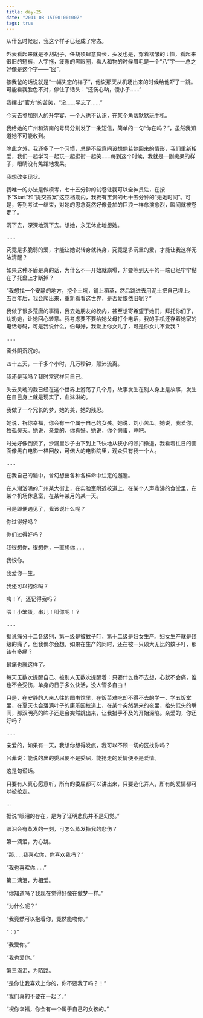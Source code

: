 ```yaml
---
title: day-25
date: "2011-08-15T00:00:00Z"
tags: true
---
```


从什么时候起，我这个样子已经成了常态。

外表看起来就是不刮胡子，任胡须肆意疯长，头发也是，穿着褶皱的 t 恤，看起来很旧的短裤，人字拖，疲惫的黑眼圈，看人和物的时候眉毛是一个“八”字——总之好像是这个字——“囧”。

按我爸的话说就是“一幅失恋的样子”，他说那天从机场出来的时候给他吓了一跳。可能看我脸色不对，停住了话头：“还伤心呐，傻小子……”

我摆出“官方”的苦笑，“没……早忘了……”

今天去参加别人的升学宴，一个人也不认识，在某个角落默默玩手机。

我给她的广州和济南的号码分别发了一条短信，简单的一句“你在吗？”，虽然我知道她不可能收到。

除此之外，我还多了一个习惯，总是不经意间设想倘若她回来的情形，我们重新相爱，我们一起学习一起玩一起逛街一起笑……每到这个时候，我就是一副痴呆的样子，眼睛没有焦距地发呆。

我想改变现状。

我唯一的办法是做模考，七十五分钟的试卷让我可以全神贯注，在按下“Start”和“提交答案”这空档期内，我拥有宝贵的七十五分钟的“无她时间”。可是，等到考试一结束，对她的思念竟然好像叠加的巨浪一样愈演愈烈，瞬间就被卷走了。

沉下去，深深地沉下去。想她，永无休止地想她。

……

究竟是多脆弱的爱，才能让她说转身就转身，究竟是多沉重的爱，才能让我这样无法清醒？

如果这种矛盾是真的话，为什么不一开始就崩塌，非要等到天平的一端已经牢牢黏在了托盘上才断掉？

“我想找一个安静的地方，挖个土坑，铺上稻草，然后跳进去用泥土把自己埋上。五百年后，我会爬出来，重新看看这世界，是否爱恨依旧呢？”

我做了很多荒唐的事情，我去她朋友的校内，甚至想寄希望于她们，拜托你们了，劝劝她，让她回心转意。我考虑要不要给她父母打个电话，我的手机还存着她家的电话号码，可是我说什么，伯母好，我爱上你女儿了，可是你女儿不爱我？

……

窗外阴沉沉的。

四十五天，一千多个小时，几万秒钟，颠沛流离。

我还是我吗？我时常这样问自己。

失去灵魂的我已经在这个世界上游荡了几个月，故事发生在别人身上是故事，发生在自己身上就是现实了，血淋淋的。

我做了一个冗长的梦，她的美，她的残忍。

她说，祝你幸福，你会有一个属于自己的女孩。她说，刘小苦瓜。她说，我爱你，独孤昊天。她说，亲爱的，你真好。她说，你个懒蛋，睡吧。

时光好像倒流了，沙漏里沙子由下到上飞快地从狭小的颈扣撤退，我看着往日的画面像黑白电影一样回放，可偌大的电影院里，观众只有我一个人。

……

在我自己的脑中，曾幻想出各种各样命中注定的邂逅。

在人潮汹涌的广州某大街上，在实验室附近校道上，在某个人声鼎沸的食堂里，在某个机场休息室，在某年某月的某一天。

可是即便遇见了，我该说什么呢？

你过得好吗？

你们过得好吗？

我很想你，很想你，一直想你……

我恨你。

我爱你一生。

我还可以抱你吗？

嗨！Y，还记得我吗？

喂！小笨蛋，串儿！叫你呢！？

……

据说痛分十二各级别，第一级是被蚊子叮，第十二级是妇女生产。妇女生产就是顶级的痛了，但我偶尔会想，如果在生产的同时，还在被一只硕大无比的蚊子叮，那该有多痛？

最痛也就这样了。

每天无数次提醒自己、被别人无数次提醒着：只要什么也不去想，心就不会痛，谁也不会受伤，单身的日子多么快活，没人管多自由！

只是，在安静的人来人往的图书馆里，在饭菜难吃却不得不去的学一、学五饭堂里，在夏天也会落满叶子的康乐园校道上，在某个突然醒来的夜里，抬头低头的瞬间，那双明亮的眸子还是会突然跳出来，让我措手不及的开始深陷。亲爱的，你还好吗？

……

亲爱的，如果有一天，我想你想得发疯，我可以不顾一切的区找你吗？

吕菲说：能说的出的委屈便不是委屈，能抢走的爱情便不是爱情。

这是句谎话。

只要有人真心愿意听，所有的委屈都可以讲出来，只要造化弄人，所有的爱情都可以被抢走。

…

据说“眼泪的存在，是为了证明悲伤并不是幻觉。”

眼泪会有蒸发的一刻，可怎么蒸发掉我的悲伤？

第一滴泪，为心跳。

“那……我喜欢你，你喜欢我吗？”

“我也喜欢你……”

第二滴泪，为相爱。

“你知道吗？我现在觉得好像在做梦一样。”

“为什么呢？”

“我竟然可以抱着你，竟然能吻你。”

“：）”

“我爱你。”

“我也爱你。”

第三滴泪，为陌路。

“是你让我喜欢上你的，你不要我了吗？！”

“我们真的不要在一起了。”

“祝你幸福，你会有一个属于自己的女孩的。”
